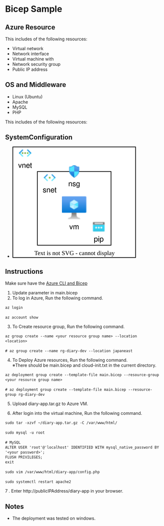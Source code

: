 # Bicep Sample

## Azure Resource

This includes of the following resources:

- Virtual network
- Network interface
- Virtual machine with
- Network security group
- Public IP address

## OS and Middleware

- Linux (Ubuntu)
- Apache
- MySQL
- PHP

This includes of the following resources:

## SystemConfiguration

- ![SystemConfiguration](/img/SystemConfiguration.svg)

## Instructions

Make sure have the [Azure CLI and Bicep](https://learn.microsoft.com/ja-jp/azure/azure-resource-manager/bicep/install)

1. Update parameter in main.bicep
2. To log in Azure, Run the following command.

```bash:bash
az login

az account show
```

3. To Create resource group, Run the following command.

```bash:bash
az group create --name <your resource group name> --location <location>

# az group create --name rg-diary-dev --location japaneast
```

4. To Deploy Azure resources, Run the following command.<br>
   ※There should be main.bicep and cloud-init.txt in the current directory.

```bash:bash
az deployment group create --template-file main.bicep --resource-group <your resource group name>

# az deployment group create --template-file main.bicep --resource-group rg-diary-dev
```

5. Upload diary-app.tar.gz to Azure VM.

6. After login into the virtual machine, Run the following command.

```bash:bash
sudo tar -xzvf ~/diary-app.tar.gz -C /var/www/html/

sudo mysql -u root

# MySQL
ALTER USER 'root'@'localhost' IDENTIFIED WITH mysql_native_password BY '<your password>';
FLUSH PRIVILEGES;
exit

sudo vim /var/www/html/diary-app/config.php

sudo systemctl restart apache2
```

7 . Enter http://publicIPAddress/diary-app in your browser.

## Notes

- The deployment was tested on windows.
